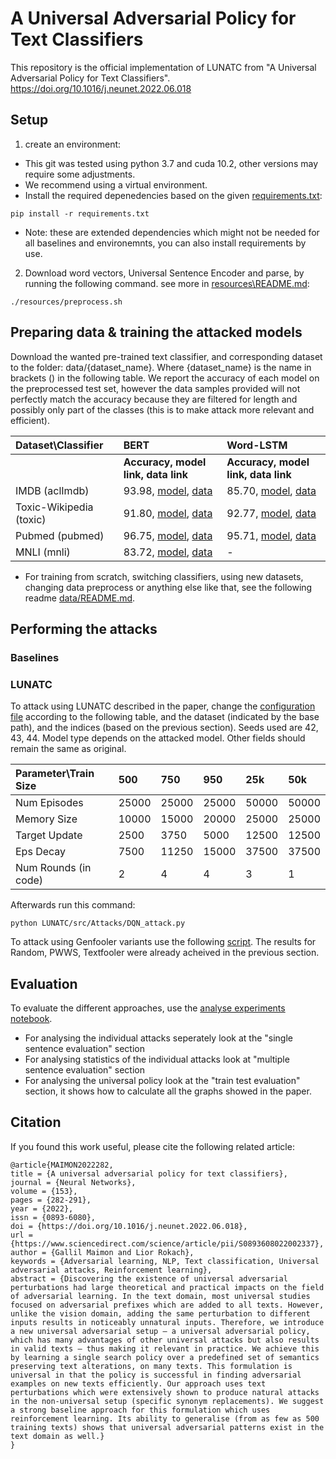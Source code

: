 # A Universal Adversarial Policy for Text Classifiers

This repository is the official implementation of LUNATC from "A Universal Adversarial Policy for Text Classifiers". https://doi.org/10.1016/j.neunet.2022.06.018 

## Setup

1) create an environment:
- This git was tested using python 3.7 and cuda 10.2, other versions may require some adjustments.
- We recommend using a virtual environment.
- Install the required depenedencies based on the given [requirements.txt](https://github.com/gallilmaimon/LUNATC/blob/master/requirements.txt):
```
pip install -r requirements.txt
```
* Note: these are extended dependencies which might not be needed for all baselines and environemnts, you can also install requirements by use.

2) Download word vectors, Universal Sentence Encoder and parse, by running the following command. see more in [resources\README.md](https://github.com/gallilmaimon/LUNATC/blob/master/resources/README.md):
```
./resources/preprocess.sh
```

## Preparing data & training the attacked models
Download the wanted pre-trained text classifier, and corresponding dataset to the folder: data/{dataset_name}. Where {dataset_name} is the name in brackets () in the following table.
We report the accuracy of each model on the preprocessed test set, however the data samples provided will not perfectly match the accuracy because they are filtered for length and possibly only part of the classes (this is to make attack more relevant and efficient).

| Dataset\Classifier      | BERT                                | Word-LSTM                           |
| :-----------------------|:----------------------------------  | :-----------------------------------|
|                         | **Accuracy, model link, data link** | **Accuracy, model link, data link** |
| IMDB (aclImdb)          | 93.98, [model](https://drive.google.com/file/d/1MtEzBmLmSn4ad-EefalzBOYyZZzltq71/view?usp=sharing), [data](https://drive.google.com/file/d/1TrpBUjGJVkObN8ktaKR2XLCXU1QkyHay/view?usp=sharing)                  |  85.70, [model](https://drive.google.com/file/d/1VQnW5uDhFGgHHj1BB4Iazt5evA_EnSRL/view?usp=sharing), [data](https://drive.google.com/file/d/1Hg-M4xmfkZ_RYVkNI9J5mgdezS2WQjZI/view?usp=sharing)                 |
| Toxic-Wikipedia (toxic) | 91.80, [model](https://drive.google.com/file/d/18NvVtoQovvzY5VKepIPUBje6ApcT1rqD/view?usp=sharing), [data](https://drive.google.com/file/d/1B6TxIZPlA19tVwkq6aF4WtjUPP2ZjMNr/view?usp=sharing)                  |  92.77, [model](https://drive.google.com/file/d/14qvEc34t_1iMNoATBGRFPF3OFyLR7qIK/view?usp=sharing), [data](https://drive.google.com/file/d/16s5bSRklIWKGCuEeG1rzcS6LGIM17cYo/view?usp=sharing)                 |
| Pubmed (pubmed)         | 96.75, [model](https://drive.google.com/file/d/1jvSXDL_TXqNEJqesh-0DA8cYArcz8rLz/view?usp=sharing), [data](https://drive.google.com/file/d/1y79fZv8cnq15ITVAHdJH-ZSbk8xlqJoT/view?usp=sharing)                  |  95.71, [model](https://drive.google.com/file/d/1-6BwUbAe6Ovx4OPa9HWvO4v-HacWNlpt/view?usp=sharing), [data](https://drive.google.com/file/d/1H-4jQpQ2Ei66GiwA5ow9iQoJq4-YLSnp/view?usp=sharing)                 |
| MNLI (mnli)             | 83.72, [model](https://drive.google.com/file/d/176MzUES9ltMGGaEoWYC4_CVt_gF1_rac/view?usp=sharing), [data](https://drive.google.com/file/d/1iMA13MEFPkAOeYgtgbUEYEQkpjPo5TqG/view?usp=sharing)                  | -                                   |


* For training from scratch, switching classifiers, using new datasets, changing data preprocess or anything else like that, see the following readme [data/README.md](https://github.com/gallilmaimon/LUNATC/blob/master/data/README.md).

## Performing the attacks
### Baselines

### LUNATC
To attack using LUNATC described in the paper, change the [configuration file](https://github.com/gallilmaimon/LUNATC/blob/master/src/Config/DQN_constants.yml) according to the following table, and the dataset (indicated by the base path), and the indices (based on the previous section). Seeds used are 42, 43, 44. Model type depends on the attacked model. Other fields should remain the same as original.

| Parameter\Train Size | 500       | 750   | 950   | 25k   | 50k   |
| :--------------------|:----------| :-----| :-----| :-----| :-----|
| Num Episodes         | 25000     | 25000 | 25000 | 50000 | 50000 |
| Memory Size          | 10000     | 15000 | 20000 | 25000 | 25000 |
| Target Update        | 2500      | 3750  | 5000  | 12500 | 12500 |
| Eps Decay            | 7500      | 11250 | 15000 | 37500 | 37500 |
| Num Rounds (in code) | 2         |    4  |  4    | 3     | 1     |


Afterwards run this command:
```LUNATC universal attack
python LUNATC/src/Attacks/DQN_attack.py 
```

To attack using Genfooler variants use the following [script](https://github.com/gallilmaimon/LUNATC/blob/master/src/Attacks/genfooler_attack.py).
The results for Random, PWWS, Textfooler were already acheived in the previous section.

## Evaluation

To evaluate the different approaches, use the [analyse experiments notebook](https://github.com/gallilmaimon/LUNATC/blob/master/analyse%20experiments.ipynb).
- For analysing the individual attacks seperately look at the "single sentence evaluation" section
- For analysing statistics of the individual attacks look at "multiple sentence evaluation" section
- For analysing the universal policy look at the "train test evaluation" section, it shows how to calculate all the graphs showed in the paper.


## Citation
If you found this work useful, please cite the following related article:

```
@article{MAIMON2022282,
title = {A universal adversarial policy for text classifiers},
journal = {Neural Networks},
volume = {153},
pages = {282-291},
year = {2022},
issn = {0893-6080},
doi = {https://doi.org/10.1016/j.neunet.2022.06.018},
url = {https://www.sciencedirect.com/science/article/pii/S0893608022002337},
author = {Gallil Maimon and Lior Rokach},
keywords = {Adversarial learning, NLP, Text classification, Universal adversarial attacks, Reinforcement learning},
abstract = {Discovering the existence of universal adversarial perturbations had large theoretical and practical impacts on the field of adversarial learning. In the text domain, most universal studies focused on adversarial prefixes which are added to all texts. However, unlike the vision domain, adding the same perturbation to different inputs results in noticeably unnatural inputs. Therefore, we introduce a new universal adversarial setup – a universal adversarial policy, which has many advantages of other universal attacks but also results in valid texts – thus making it relevant in practice. We achieve this by learning a single search policy over a predefined set of semantics preserving text alterations, on many texts. This formulation is universal in that the policy is successful in finding adversarial examples on new texts efficiently. Our approach uses text perturbations which were extensively shown to produce natural attacks in the non-universal setup (specific synonym replacements). We suggest a strong baseline approach for this formulation which uses reinforcement learning. Its ability to generalise (from as few as 500 training texts) shows that universal adversarial patterns exist in the text domain as well.}
}
```
